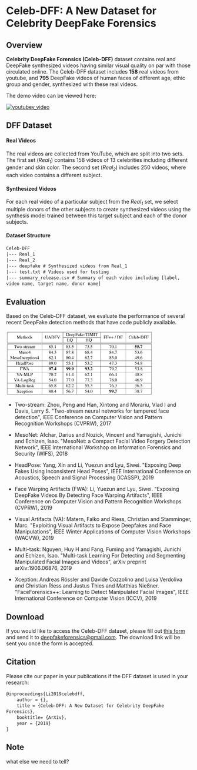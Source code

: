 # Celeb-DFF: A New Dataset for Celebrity DeepFake Forensics

## Overview
**Celebrity DeepFake Forensics (Celeb-DFF)** dataset contains  real and DeepFake synthesized videos having similar visual quality on par with those circulated online.
The Celeb-DFF dataset includes **158** real videos from youtube, and **795** DeepFake videos of human faces of different age, ethic group and gender, synthesized with these real videos. 

The demo video can be viewed here:

[![youtubev_video](https://img.youtube.com/.jpg)](https://www.youtube.com/)


## DFF Dataset
#### Real Videos
The real videos are collected from YouTube, which are split into two sets. 
The first set (*Real<sub>1</sub>*) contains 158 videos of 13 celebrities including 
different gender and skin color. The second set (*Real<sub>2</sub>*) includes 250 videos, 
where each video contains a different subject. 

#### Synthesized Videos
For each real video of a particular subject from the *Real<sub>1</sub>* set, we select multiple donors of the other subjects 
to create synthesized videos using the synthesis model trained between this target subject and each of the donor subjects. 

#### Dataset Structure
```commandline
Celeb-DFF
|--- Real_1 
|--- Real_2
|--- deepfake # Synthesized videos from Real_1
|--- test.txt # Videos used for testing
|--- summary_release.csv # Summary of each video including [label, video name, target name, donor name]
```

## Evaluation
Based on the Celeb-DFF dataset, we evaluate the performance of several recent 
DeepFake detection methods that have code publicly available.

<img src="src/eval.png" alt="eval" width="400"/>

* Two-stream: Zhou, Peng and Han, Xintong and Morariu, Vlad I and Davis, Larry S. "Two-stream neural networks for tampered face detection", 
IEEE Conference on Computer Vision and Pattern Recognition Workshops (CVPRW), 2017

* MesoNet: Afchar, Darius and Nozick, Vincent and Yamagishi, Junichi and Echizen, Isao.
"MesoNet: a Compact Facial Video Forgery Detection Network", IEEE International Workshop on Information Forensics and Security (WIFS), 2018

* HeadPose: Yang, Xin and Li, Yuezun and Lyu, Siwei. 
"Exposing Deep Fakes Using Inconsistent Head Poses",
IEEE International Conference on Acoustics, Speech and Signal Processing (ICASSP), 2019  

* Face Warping Artifacts (FWA): Li, Yuezun and Lyu, Siwei.
"Exposing DeepFake Videos By Detecting Face Warping Artifacts",
IEEE Conference on Computer Vision and Pattern Recognition Workshops (CVPRW), 2019  

* Visual Artifacts (VA): Matern, Falko and Riess, Christian and Stamminger, Marc.
"Exploiting Visual Artifacts to Expose Deepfakes and Face Manipulations",
IEEE Winter Applications of Computer Vision Workshops (WACVW), 2019

* Multi-task: Nguyen, Huy H and Fang, Fuming and Yamagishi, Junichi and Echizen, Isao.
"Multi-task Learning For Detecting and Segmenting Manipulated Facial Images and Videos",
arXiv preprint arXiv:1906.06876, 2019

* Xception: Andreas Rössler and Davide Cozzolino and Luisa Verdoliva and Christian Riess and Justus Thies and Matthias Nießner.
"FaceForensics++: Learning to Detect Manipulated Facial Images",
IEEE International Conference on Computer Vision (ICCV), 2019

## Download
If you would like to access the Celeb-DFF dataset, 
please fill out [this form](https://docs.google.com/forms/d/e/1FAIpQLSdRRR3L5zAv6tQ_CKxmK4W96tAab_pfBu2EKAgQbeDVhmXagg/viewform)
and send it to [deepfakeforensics@gmail.com](). The download link will be sent you once the form is accepted.

## Citation
Please cite our paper in your publications if the DFF dataset is used in your research:
```
@inproceedings{Li2019celebdff,
	author = {},
	title = {Celeb-DFF: A New Dataset for Celebrity DeepFake Forensics},
	booktitle= {ArXiv},
	year = {2019}
}

```

## Note
what else we need to tell?